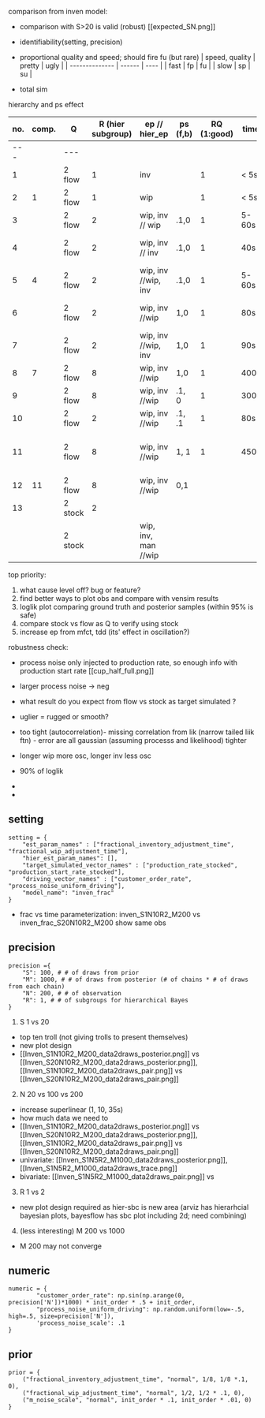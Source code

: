 
comparison from inven model: 
- comparison with S>20 is valid (robust) [[expected_SN.png]]
- identifiability(setting, precision)
- proportional quality and speed; should fire fu (but rare)
| speed, quality | pretty | ugly |
| -------------- | ------ | ---- |
| fast           | fp     | fu   |
| slow           | sp     | su   |

- total sim


hierarchy and ps effect

| no. | comp. | Q       | R  (hier subgroup) | ep // hier_ep       | ps (f,b) | RQ (1:good) | time  | hypothesis                       | found                  | compare with | note                                           |
| --- | ----- | ------- | ------------------ | ------------------- | -------- | ----------- | ----- | -------------------------------- | ---------------------- | ------------ | ---------------------------------------------- |
| --- |       | ---     |                    |                     |          |             |       |                                  |                        |              |                                                |
| 1   |       | 2 flow  | 1                  | inv                 |          | 1           | < 5s  |                                  |                        |              |                                                |
| 2   | 1     | 2 flow  | 1                  | wip                 |          | 1           | < 5s  |                                  |                        |              |                                                |
| 3   |       | 2 flow  | 2                  | wip, inv // wip     | .1,0     | 1           | 5-60s |                                  |                        |              |                                                |
| 4   |       | 2 flow  | 2                  | wip, inv // inv     | .1,0     | 1           | 40s   | tighter(1/2>1/8) is better       | o                      | 3            | x,1/x both normal, prev inf                    |
| 5   | 4     | 2 flow  | 2                  | wip, inv //wip, inv | .1,0     | 1           | 5-60s | increasing hier_ep increase time | - (less than expected) |              | TODO                                           |
| 6   |       | 2 flow  | 2                  | wip, inv //wip      | 1,0      | 1           | 80s   | larger ps - obs levels off       | leveloff-uglier?[^1]   |              |                                                |
| 7   |       | 2 flow  | 2                  | wip, inv //wip, inv | 1,0      | 1           | 90s   |                                  |                        |              |                                                |
| 8   | 7     | 2 flow  | 8                  | wip, inv //wip      | 1,0      | 1           | 400s  | larger r - fp to fu              |                        |              |                                                |
| 9   |       | 2 flow  | 8                  | wip, inv //wip      | .1, 0    | 1           | 300s  | lower ps - fp fit                | o (lte)                |              |                                                |
| 10  |       | 2 flow  | 2                  | wip, inv //wip      | .1, .1   | 1           | 80s   |                                  |                        |              |                                                |
| 11  |       | 2 flow  | 8                  | wip, inv //wip      | 1, 1     | 1           | 450s  | will break                       | x slow but pretty      |              | error msg `normal_lpdf: Scale parameter is 0,` |
| 12  | 11    | 2 flow  | 8                  | wip, inv //wip      | 0,1      |             |       | higher heter. su fit             |                        |              |                                                |
| 13  |       | 2 stock | 2                  |                     |          |             |       |                                  |                        |              |                                                |
|     |       | 2 stock        |                    | wip, inv, man //wip                    |          |             |       |                                  |                        |              |                                                |

top priority: 
1. what cause level off? bug or feature?
2. find better ways to plot obs and compare with vensim results
3. loglik plot comparing ground truth and posterior samples (within 95% is safe)
4. compare stock vs flow as Q to verify using stock 
5. increase ep from mfct, tdd (its' effect in oscillation?)

robustness check:
- process noise only injected to production rate, so enough info with production start rate [[cup_half_full.png]]
- larger process noise -> neg
- what result do you expect from flow vs stock as target simulated ?
-  uglier = rugged or smooth?
- too tight (autocorrelation)- missing correlation from lik (narrow tailed liik ftn) - error are all gaussian (assuming processs and likelihood) tighter

- longer wip more osc, longer inv less osc
- 90% of loglik
-

- 
## setting
```
setting = {  
    "est_param_names" : ["fractional_inventory_adjustment_time", "fractional_wip_adjustment_time"],  
    "hier_est_param_names": [],  
    "target_simulated_vector_names" : ["production_rate_stocked", "production_start_rate_stocked"],  
    "driving_vector_names" : ["customer_order_rate", "process_noise_uniform_driving"],  
    "model_name": "inven_frac"  
}  
```

- frac vs time parameterization: inven_S1N10R2_M200 vs inven_frac_S20N10R2_M200  show same obs


## precision
```
precision ={  
    "S": 100, # # of draws from prior  
    "M": 1000, # # of draws from posterior (# of chains * # of draws from each chain)  
    "N": 200, # # of observation  
    "R": 1, # # of subgroups for hierarchical Bayes  
}  
```

1. S 1 vs 20
- top ten troll (not giving trolls to present themselves)
- new plot design
- [[Inven_S1N10R2_M200_data2draws_posterior.png]] vs [[Inven_S20N10R2_M200_data2draws_posterior.png]], [[Inven_S1N10R2_M200_data2draws_pair.png]] vs [[Inven_S20N10R2_M200_data2draws_pair.png]]


2. N 20 vs 100 vs 200 
- increase superlinear (1, 10, 35s)
- how much data we need to 
- [[Inven_S1N10R2_M200_data2draws_posterior.png]] vs [[Inven_S20N10R2_M200_data2draws_posterior.png]], [[Inven_S1N10R2_M200_data2draws_pair.png]] vs [[Inven_S20N10R2_M200_data2draws_pair.png]]
- univariate:  [[Inven_S1N5R2_M1000_data2draws_posterior.png]], [[Inven_S1N5R2_M1000_data2draws_trace.png]]
- bivariate: [[Inven_S1N5R2_M1000_data2draws_pair.png]] vs 


3. R 1 vs 2
- new plot design required as hier-sbc is new area (arviz has hierarhcial bayesian plots, bayesflow has sbc plot including 2d; need combining)

4. (less interesting) M 200 vs 1000
- M 200 may not converge



## numeric
```
numeric = {  
        "customer_order_rate": np.sin(np.arange(0, precision['N'])*1000) * init_order * .5 + init_order,  
        "process_noise_uniform_driving": np.random.uniform(low=-.5, high=.5, size=precision['N']),  
        'process_noise_scale': .1  
}  
```


## prior
```
prior = {  
    ("fractional_inventory_adjustment_time", "normal", 1/8, 1/8 *.1, 0),  
    ("fractional_wip_adjustment_time", "normal", 1/2, 1/2 * .1, 0),  
    ("m_noise_scale", "normal", init_order * .1, init_order * .01, 0)  
}
```

